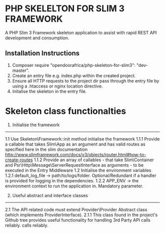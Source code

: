 # PHP SKELELTON FOR SLIM 3 FRAMEWORK

A PHP Slim 3 Framework skeleton application to assist with rapid REST API development and consumption.

## Installation Instructions
1. Composer require "opendoorafrica/php-skeleton-for-slim3": "dev-master".
2. Create an entry file e.g. index.php within the created project.
3. Ensure all HTTP requests to the project dir pass through the entry file by using a .htaccess or nginx location directive.
4. Initalise the skeleton in the entry file.

Skeleton class functionalties
=============
1. Initialise the framework
-------------------
1.1 Use Skeleton\Framework::init method initialise the framework
1.1.1 Provide a callable that takes Slim\App as an argument and has valid routes as specified here in the slim documentation http://www.slimframework.com/docs/v3/objects/router.html#how-to-create-routes
1.1.2 Provide an array of callables - that take Slim\Container and Psr\Http\Message\ServerRequestInterface as arguments - to be executed in the Entry Middleware
1.2 Initialise the environment variables
1.2.1 default_log_file -> path/to/logs/folder. Optional/Redundant if a handler is provided for logging in the dependencies.
1.2.2 APP_ENV -> the environment context to run the application in. Mandatory parameter.

2. Useful abstract and interface classes
-------------------
2.1 The API related code must extend Provider\Provider Abstract class (which implements ProviderInterface). 
2.1.1 This class found in the project's Github tree provides useful functionality for handling 3rd Party API calls reliably.
 calls reliably.